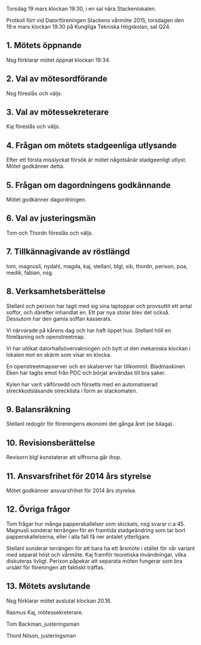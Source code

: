 <!--
.. title: Vårmöte 2015
.. slug: varmate
.. date: 2015-03-19 12:00:00 CEST
.. description:
.. category: 2015
.. author: Stacken
-->

Torsdag 19 mars klockan 19:30, i en sal nära Stackenlokalen.

Protkoll fört vid Datorföreningen Stackens vårmöte 2015, torsdagen den 19:e mars klockan 19.30 på Kungliga Tekniska Högskolan, sal Q24.

## 1. Mötets öppnande

Nsg förklarar mötet öppnat klockan 19:34. 

## 2. Val av mötesordförande

Nsg föreslås och väljs. 

## 3. Val av mötessekreterare

Kaj föreslås och väljs. 

## 4. Frågan om mötets stadgeenliga utlysande

Efter ett första misslyckat försök är mötet någotsånär stadgeenligt utlyst. Mötet godkänner detta.

## 5. Frågan om dagordningens godkännande

Mötet godkänner dagordningen.

## 6. Val av justeringsmän

Tom och Thordn föreslås och väljs.

## 7. Tillkännagivande av röstlängd

tom, magnusli, nydahl, magda, kaj, stellanl, blgl, sib, thordn, perixon, poa, medik, fabian, nsg.

## 8. Verksamhetsberättelse

Stellanl och perixon har tagit med sig sina laptoppar och provsuttit ett antal soffor, och därefter inhandlat en. Ett par nya stolar blev det också. Dessutom har den gamla soffan kasserats.

Vi närvarade på kårens dag och har haft öppet hus. Stellanl höll en föreläsning och openstreetmap.

Vi har utökat datorhallsövervakningen och bytt ut den mekaniska klockan i lokalen mot en skärm som visar en klocka.

En openstreetmapserver och en skalserver har tillkommit. Bladmaskinen Eken har tagits emot från PDC och börjat användas till bra saker.

Kylen har varit välförsedd och försetts med en automatiserad streckkodsläsande strecklista i form av stackomaten.

## 9. Balansräkning

Stellanl redogör för föreningens ekonomi det gånga året (se bilaga).

## 10. Revisionsberättelse

Revisorn blgl konstaterar att siffrorna går ihop.

## 11. Ansvarsfrihet för 2014 års styrelse

Mötet godkänner ansvarsfrihet för 2014 års styrelse.

## 12. Övriga frågor

Tom frågar hur många papperskallelser som skickats, nsg svarar c:a 45. Magnusli sonderar terrängen för en framtida stadgeändring som tar bort papperskallelserna, eller i alla fall få ner antalet ytterligare.

Stellanl sonderar terrängen för att bara ha ett årsmöte i stället för vår variant med separat höst och vårmöte. Kaj framför teoretiska invändningar, vilka diskuteras livligt. Perixon påpekar att separata möten fungerar som bra ursäkt för föreningen att faktiskt träffas.

## 13. Mötets avslutande

Nsg förklarar mötet avslutat klockan 20.16.




Rasmus Kaj, mötessekreterare.



Tom Backman, justeringsman



Thord Nilson, justeringsman 


<!-- TEASER_END -->
